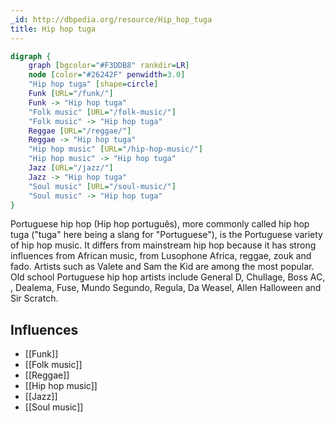 ```yaml
---
_id: http://dbpedia.org/resource/Hip_hop_tuga
title: Hip hop tuga
---
```


```dot
digraph {
	graph [bgcolor="#F3DDB8" rankdir=LR]
	node [color="#26242F" penwidth=3.0]
	"Hip hop tuga" [shape=circle]
	Funk [URL="/funk/"]
	Funk -> "Hip hop tuga"
	"Folk music" [URL="/folk-music/"]
	"Folk music" -> "Hip hop tuga"
	Reggae [URL="/reggae/"]
	Reggae -> "Hip hop tuga"
	"Hip hop music" [URL="/hip-hop-music/"]
	"Hip hop music" -> "Hip hop tuga"
	Jazz [URL="/jazz/"]
	Jazz -> "Hip hop tuga"
	"Soul music" [URL="/soul-music/"]
	"Soul music" -> "Hip hop tuga"
}
```

Portuguese hip hop (Hip hop português), more commonly called hip hop tuga ("tuga" here being a slang for "Portuguese"), is the Portuguese variety of hip hop music. It differs from mainstream hip hop because it has strong influences from African music, from Lusophone Africa, reggae, zouk and fado. Artists such as Valete and Sam the Kid are among the most popular. Old school Portuguese hip hop artists include General D, Chullage, Boss AC, , Dealema, Fuse, Mundo Segundo, Regula, Da Weasel, Allen Halloween and Sir Scratch.

## Influences

- [[Funk]]
- [[Folk music]]
- [[Reggae]]
- [[Hip hop music]]
- [[Jazz]]
- [[Soul music]]

